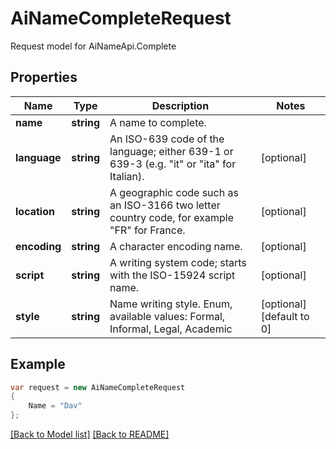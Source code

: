 
# AiNameCompleteRequest

Request model for AiNameApi.Complete

## Properties

Name | Type | Description | Notes
---- | ---- | ----------- | -----
**name** |**string**|A name to complete. |
**language** |**string**|An ISO-639 code of the language; either 639-1 or 639-3 (e.g. \"it\" or \"ita\" for Italian).              |[optional] 
**location** |**string**|A geographic code such as an ISO-3166 two letter country code, for example \"FR\" for France.              |[optional] 
**encoding** |**string**|A character encoding name. |[optional] 
**script** |**string**|A writing system code; starts with the ISO-15924 script name. |[optional] 
**style** |**string**|Name writing style. Enum, available values: Formal, Informal, Legal, Academic |[optional] [default to 0]

## Example
```csharp
var request = new AiNameCompleteRequest
{ 
    Name = "Dav"
};
```

[[Back to Model list]](Models.md) [[Back to README]](README.md)
